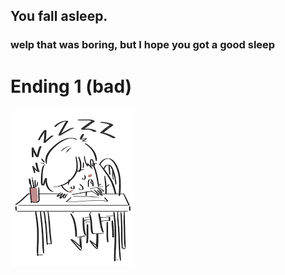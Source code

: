 ## You fall asleep.
### welp that was boring, but I hope you got a good sleep
# Ending 1 (bad)

![zzz](sleeping.png)

